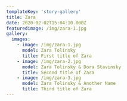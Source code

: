 ```yaml
---
templateKey: 'story-gallery'
title: Zara
date: 2020-02-02T15:04:10.000Z
featuredimage: /img/zara-1.jpg
gallery:
  images:
    - image: /img/zara-1.jpg
      model: Zara Tolinsky
      title: First title of Zara
    - image: /img/zara-2.jpg
      model: Zara Tolinsky & Dora Stavinsky
      title: Second title of Zara
    - image: /img/zara-3.jpg
      model: Zara Tolinsky & Another Name
      title: Third title of Zara
---
```

